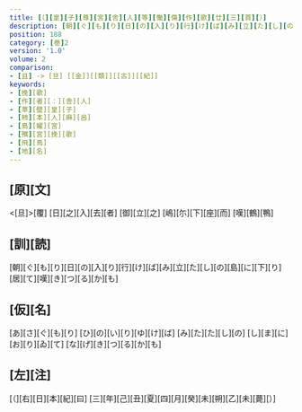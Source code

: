 ```yaml
---
title: [（][皇][子][尊][宮][舎][人][等][慟][傷][作][歌][廿][三][首][）]
description: [朝][ぐ][も][り][日][の][入][り][行][け][ば][み][立][た][し][の][島][に][下][り][居][て][嘆][き][つ][る][か][も]
position: 188
category: [巻]2
version: '1.0'
volume: 2
comparison:
- [且] -> [旦] [[金]][[類]][[古]][[紀]]
keywords:
- [挽][歌]
- [作][者][：][舎][人]
- [草][壁][皇][子]
- [柿][本][人][麻][呂]
- [島][嬥][宮]
- [殯][宮][挽][歌]
- [飛][鳥]
- [地][名]
---
```


## [原][文]

<[旦]>[覆] [日][之][入][去][者] [御][立][之] [嶋][尓][下][座][而] [嘆][鶴][鴨]

## [訓][読]

[朝][ぐ][も][り][日][の][入][り][行][け][ば][み][立][た][し][の][島][に][下][り][居][て][嘆][き][つ][る][か][も]

## [仮][名]

[あ][さ][ぐ][も][り] [ひ][の][い][り][ゆ][け][ば] [み][た][た][し][の] [し][ま][に][お][り][ゐ][て] [な][げ][き][つ][る][か][も]

## [左][注]

[（][右][日][本][紀][曰] [三][年][己][丑][夏][四][月][癸][未][朔][乙][未][薨][）]

